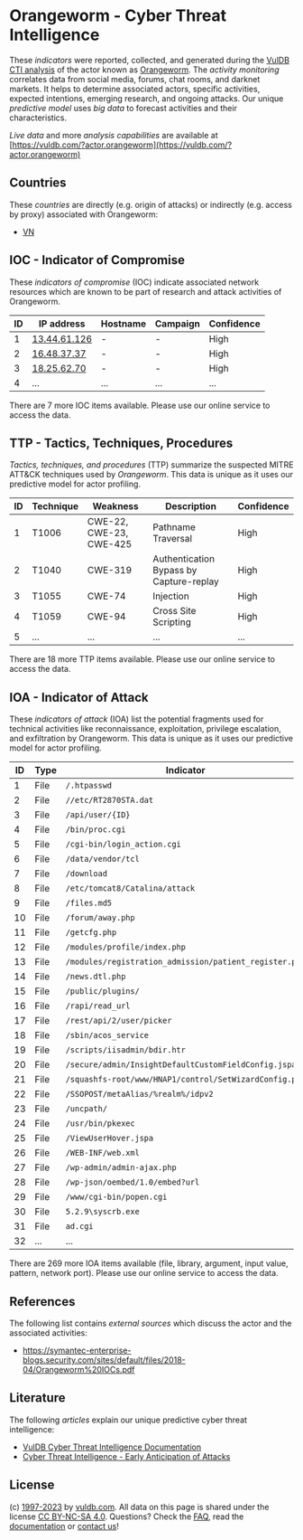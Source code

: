 # Orangeworm - Cyber Threat Intelligence

These _indicators_ were reported, collected, and generated during the [VulDB CTI analysis](https://vuldb.com/?kb.cti) of the actor known as [Orangeworm](https://vuldb.com/?actor.orangeworm). The _activity monitoring_ correlates data from social media, forums, chat rooms, and darknet markets. It helps to determine associated actors, specific activities, expected intentions, emerging research, and ongoing attacks. Our unique _predictive model_ uses _big data_ to forecast activities and their characteristics.

_Live data_ and more _analysis capabilities_ are available at [https://vuldb.com/?actor.orangeworm](https://vuldb.com/?actor.orangeworm)

## Countries

These _countries_ are directly (e.g. origin of attacks) or indirectly (e.g. access by proxy) associated with Orangeworm:

* [VN](https://vuldb.com/?country.vn)

## IOC - Indicator of Compromise

These _indicators of compromise_ (IOC) indicate associated network resources which are known to be part of research and attack activities of Orangeworm.

ID | IP address | Hostname | Campaign | Confidence
-- | ---------- | -------- | -------- | ----------
1 | [13.44.61.126](https://vuldb.com/?ip.13.44.61.126) | - | - | High
2 | [16.48.37.37](https://vuldb.com/?ip.16.48.37.37) | - | - | High
3 | [18.25.62.70](https://vuldb.com/?ip.18.25.62.70) | - | - | High
4 | ... | ... | ... | ...

There are 7 more IOC items available. Please use our online service to access the data.

## TTP - Tactics, Techniques, Procedures

_Tactics, techniques, and procedures_ (TTP) summarize the suspected MITRE ATT&CK techniques used by _Orangeworm_. This data is unique as it uses our predictive model for actor profiling.

ID | Technique | Weakness | Description | Confidence
-- | --------- | -------- | ----------- | ----------
1 | T1006 | CWE-22, CWE-23, CWE-425 | Pathname Traversal | High
2 | T1040 | CWE-319 | Authentication Bypass by Capture-replay | High
3 | T1055 | CWE-74 | Injection | High
4 | T1059 | CWE-94 | Cross Site Scripting | High
5 | ... | ... | ... | ...

There are 18 more TTP items available. Please use our online service to access the data.

## IOA - Indicator of Attack

These _indicators of attack_ (IOA) list the potential fragments used for technical activities like reconnaissance, exploitation, privilege escalation, and exfiltration by Orangeworm. This data is unique as it uses our predictive model for actor profiling.

ID | Type | Indicator | Confidence
-- | ---- | --------- | ----------
1 | File | `/.htpasswd` | Medium
2 | File | `//etc/RT2870STA.dat` | High
3 | File | `/api/user/{ID}` | High
4 | File | `/bin/proc.cgi` | High
5 | File | `/cgi-bin/login_action.cgi` | High
6 | File | `/data/vendor/tcl` | High
7 | File | `/download` | Medium
8 | File | `/etc/tomcat8/Catalina/attack` | High
9 | File | `/files.md5` | Medium
10 | File | `/forum/away.php` | High
11 | File | `/getcfg.php` | Medium
12 | File | `/modules/profile/index.php` | High
13 | File | `/modules/registration_admission/patient_register.php` | High
14 | File | `/news.dtl.php` | High
15 | File | `/public/plugins/` | High
16 | File | `/rapi/read_url` | High
17 | File | `/rest/api/2/user/picker` | High
18 | File | `/sbin/acos_service` | High
19 | File | `/scripts/iisadmin/bdir.htr` | High
20 | File | `/secure/admin/InsightDefaultCustomFieldConfig.jspa` | High
21 | File | `/squashfs-root/www/HNAP1/control/SetWizardConfig.php` | High
22 | File | `/SSOPOST/metaAlias/%realm%/idpv2` | High
23 | File | `/uncpath/` | Medium
24 | File | `/usr/bin/pkexec` | High
25 | File | `/ViewUserHover.jspa` | High
26 | File | `/WEB-INF/web.xml` | High
27 | File | `/wp-admin/admin-ajax.php` | High
28 | File | `/wp-json/oembed/1.0/embed?url` | High
29 | File | `/www/cgi-bin/popen.cgi` | High
30 | File | `5.2.9\syscrb.exe` | High
31 | File | `ad.cgi` | Low
32 | ... | ... | ...

There are 269 more IOA items available (file, library, argument, input value, pattern, network port). Please use our online service to access the data.

## References

The following list contains _external sources_ which discuss the actor and the associated activities:

* https://symantec-enterprise-blogs.security.com/sites/default/files/2018-04/Orangeworm%20IOCs.pdf

## Literature

The following _articles_ explain our unique predictive cyber threat intelligence:

* [VulDB Cyber Threat Intelligence Documentation](https://vuldb.com/?kb.cti)
* [Cyber Threat Intelligence - Early Anticipation of Attacks](https://www.scip.ch/en/?labs.20201022)

## License

(c) [1997-2023](https://vuldb.com/?kb.changelog) by [vuldb.com](https://vuldb.com/?kb.about). All data on this page is shared under the license [CC BY-NC-SA 4.0](https://creativecommons.org/licenses/by-nc-sa/4.0/). Questions? Check the [FAQ](https://vuldb.com/?kb.faq), read the [documentation](https://vuldb.com/?kb) or [contact us](https://vuldb.com/?contact)!
